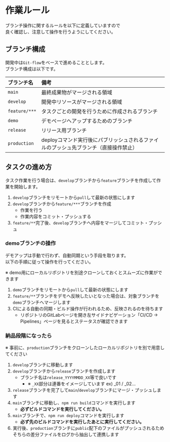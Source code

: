 # 作業ルール

ブランチ操作に関するルールを以下に定義していますので  
良く確認し、注意して操作を行うようにしてください。

## ブランチ構成

開発中は`Git-flow`をベースで進めることとします。  
ブランチ構成は以下です。

|ブランチ名|備考|
|:--|:--|
|`main`|最終成果物がマージされる領域|
|`develop`|開発中リソースがマージされる領域|
|`feature/***`|タスクごとの開発を行うために作成されるブランチ|
|`demo`|デモページへアップするためのブランチ|
|`release`|リリース用ブランチ|
|`production`|deployコマンド実行後にパブリッシュされるファイルのプッシュ先ブランチ（直接操作禁止）|

## タスクの進め方

タスク作業を行う場合は、`develop`ブランチから`feature`ブランチを作成して作業を開始します。

1. `develop`ブランチをリモートから`pull`して最新の状態にします
1. `develop`ブランチから`feature/***`ブランチを作成
    - 作業を行う
    - 作業内容をコミット・プッシュする
1. `feature/**`完了後、`develop`ブランチへ内容をマージしてコミット・プッシュ

### demoブランチの操作

デモアップは手動で行わず、自動同期という手段を取ります。  
以下の手順に従って操作を行ってください。

※ demo用にローカルリポジトリを別途クローンしておくとスムーズに作業ができます

1. `demo`ブランチをリモートから`pull`して最新の状態にします
1. `feature/**`ブランチをデモへ反映したいとなった場合は、対象ブランチを`demo`ブランチへマージします
1. CIによる自動の同期・ビルド操作が行われるため、反映されるのを待ちます
    - リポジトリのGitLabページを開き左サイドナビゲーション「CI/CD → Pipelines」ページを見るとステータスが確認できます

### 納品段階になったら

※ 事前に、`production`ブランチをクローンしたローカルリポジトリを別で用意してください

1. `develop`ブランチに移動します
1. `develop`ブランチから`release`ブランチを作成します
    - ブランチ名は`release_YYYYMMDD_XX`等で良いです
        - ※ `_XX`部分は連番をイメージしています ex) _01 / _02...
1. `release`ブランチを完了して`main`/`develop`ブランチにマージ・プッシュします
1. `main`ブランチに移動し、`npm run build`コマンドを実行します
    - **必ずビルドコマンドを実行してください。**
1. `main`ブランチで、`npm run deploy`コマンドを実行します
    - **必ず先のビルドコマンドを実行したあとに実行してください。**
1. 実行後、`production`ブランチに`public`配下のファイルがプッシュされるためそちらの差分ファイルをログから抽出して連携します
